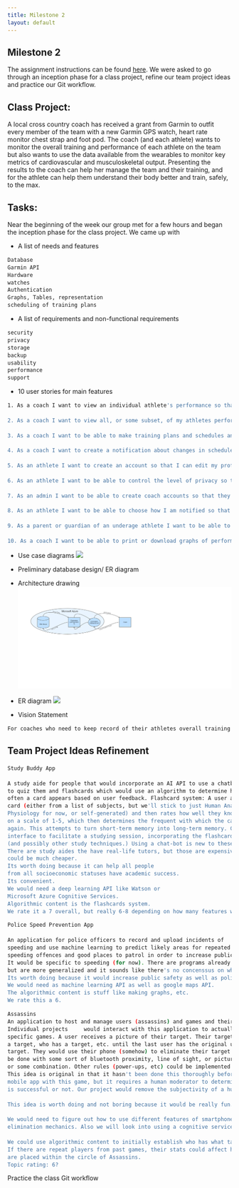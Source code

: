 ```yaml
---
title: Milestone 2
layout: default
---
```

## Milestone 2
The assignment instructions can be found [here](http://www.wou.edu/~morses/classes/cs46x/assignments/t2/M2.html).
We were asked to go through an inception phase for a class project, refine our team project ideas and practice our Git workflow.

## Class Project:
A local cross country coach has received a grant from Garmin to outfit every member of the team with a new Garmin GPS watch, heart rate monitor chest strap and foot pod. The coach (and each athlete) wants to monitor the overall training and performance of each athlete on the team but also wants to use the data available from the wearables to monitor key metrics of cardiovascular and musculoskeletal output. Presenting the results to the coach can help her manage the team and their training, and for the athlete can help them understand their body better and train, safely, to the max.

## Tasks:
Near the beginning of the week our group met for a few hours and began the inception phase for the class project. We came up with
* A list of needs and features
```bash
Database
Garmin API
Hardware
watches
Authentication
Graphs, Tables, representation
scheduling of training plans
```
* A list of requirements and non-functional requirements
```bash
security
privacy
storage
backup
usability
performance
support
```

* 10 user stories for main features
```bash
1. As a coach I want to view an individual athlete's performance so that I can make personalized decisions about their future training.

2. As a coach I want to view all, or some subset, of my athletes performance/training so that I can make general team-wide training decisions.

3. As a coach I want to be able to make training plans and schedules and assign workouts to individuals and/or groups, like varsity, JV, men or women, etc. so that the athletes can be informed of upcoming workouts.

4. As a coach I want to create a notification about changes in schedule or training plan so that athletes can be informed.

5. As an athlete I want to create an account so that I can edit my profile, bio, picture, and most importantly monitor my performance and (hopefully) improvement over time.

6. As an athlete I want to be able to control the level of privacy so that I can limit who has access to my profile.

7. As an admin I want to be able to create coach accounts so that they can manage their athletes.

8. As an athlete I want to be able to choose how I am notified so that I am informed in the most convenient way to me.

9. As a parent or guardian of an underage athlete I want to be able to view their profile and stats so that I can check in on them and encourage them.

10. As a coach I want to be able to print or download graphs of performance stats or training plans so that I can reference them.  
```

* Use case diagrams
![](img/use-case-diagram.PNG?raw=true)
* Preliminary database design/ ER diagram

* Architecture drawing
![](img/architecture-diagram.PNG?raw=true)

* ER diagram
![](img/er-diagram.PNG?raw=true)


* Vision Statement
```bash
For coaches who need to keep record of their athletes overall training and performance, the Place-Holder-Name is a site that will provided a single point of access to view and monitor the performance of every athlete on the team, thereby allowing the coach to create individualized workouts and group training tailored for the team’s needs. Unlike the websites currently available that track athlete performance, our product will incorporate data gathered from every athlete’s Garmin GPS watch, heart rate monitor, and foot pod, providing such information as distance, splits, time, cadence, heart rate, as well as other metrics based that data.
```

## Team Project Ideas Refinement

```bash
Study Buddy App

A study aide for people that would incorporate an AI API to use a chatbot
to quiz them and flashcards which would use an algorithm to determine how
often a card appears based on user feedback. Flashcard system: A user answers the
card (either from a list of subjects, but we'll stick to just Human Anatomy and
Physiology for now, or self-generated) and then rates how well they know the answer
on a scale of 1-5, which then determines the frequent with which the card is presented
again. This attempts to turn short-term memory into long-term memory. Chat-bot: An
interface to facilitate a studying session, incorporating the flashcard system
(and possibly other study techniques.) Using a chat-bot is new to these kind of apps.
There are study aides the have real-life tutors, but those are expensive and our idea
could be much cheaper.
Its worth doing because it can help all people
from all socioeconomic statuses have academic success.
Its convenient.
We would need a deep learning API like Watson or
Microsoft Azure Cognitive Services.
Algorithmic content is the flashcards system.
We rate it a 7 overall, but really 6-8 depending on how many features we would implement.  
```

```bash
Police Speed Prevention App

An application for police officers to record and upload incidents of
speeding and use machine learning to predict likely areas for repeated
speeding offences and good places to patrol in order to increase public safety.
It would be specific to speeding (for now). There are programs already like this,
but are more generalized and it sounds like there's no concenssus on whether they work or not.
Its worth doing because it would increase public safety as well as police revenue.
We would need as machine learning API as well as google maps API.
The algorithmic content is stuff like making graphs, etc.
We rate this a 6.
```

```bash
Assassins
An application to host and manage users (assassins) and games and their rules.
Individual projects 	would interact with this application to actually play out
specific games. A user receives a picture of their target. Their target also has
a target, who has a target, etc. until the last user has the original user as their
target. They would use their phone (somehow) to eliminate their target. This could
be done with some sort of bluetooth proximity, line of sight, or picture recognition,
or some combination. Other rules (power-ups, etc) could be implemented incrementally.
This idea is original in that it hasn't been done this thoroughly before. There is one
mobile app with this game, but it requires a human moderator to determine if the elimination
is successful or not. Our project would remove the subjectivity of a human moderator.

This idea is worth doing and not boring because it would be really fun. It is a game after all.

We would need to figure out how to use different features of smartphones to figure out the
elimination mechanics. Also we will look into using a cognitive service to match photos taken of targets.

We could use algorithmic content to initially establish who has what target.
If there are repeat players from past games, their stats could affect how they
are placed within the circle of Assassins.
Topic rating: 6?
```

Practice the class Git workflow
